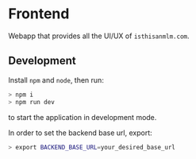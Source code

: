 # Frontend

Webapp that provides all the UI/UX of `isthisanmlm.com`.

## Development

Install `npm` and `node`, then run:
```sh
> npm i
> npm run dev
```

to start the application in development mode.

In order to set the backend base url, export:
```sh
> export BACKEND_BASE_URL=your_desired_base_url
```
